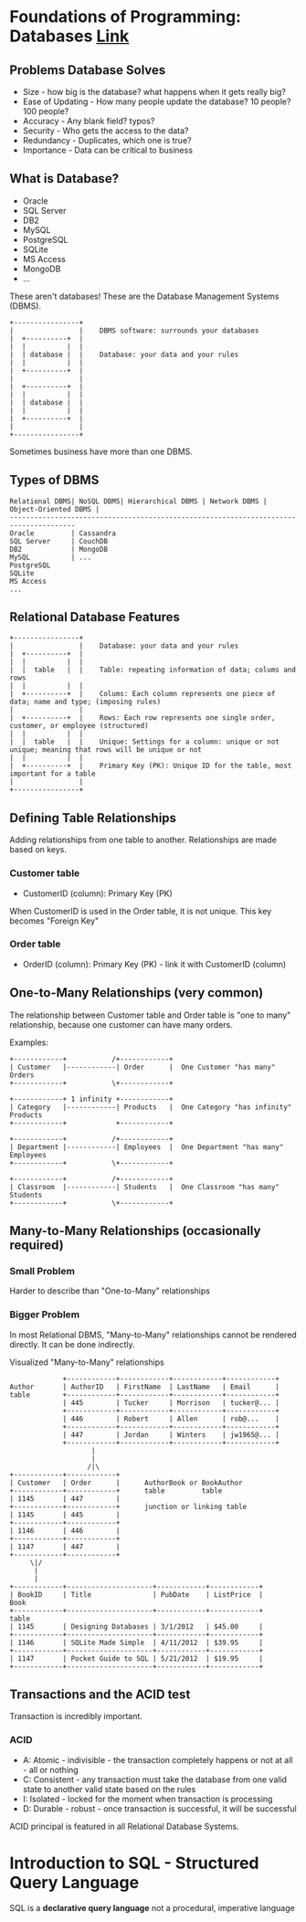 # Foundations of Programming: Databases [Link](https://www.youtube.com/playlist?list=PLnxBrInqFEs7DqOUljmVlgZ_xRRSsyesu)

## Problems Database Solves

* Size - how big is the database? what happens when it gets really big?
* Ease of Updating - How many people update the database? 10 people? 100 people?
* Accuracy - Any blank field? typos?
* Security - Who gets the access to the data?
* Redundancy - Duplicates, which one is true?
* Importance - Data can be critical to business

## What is Database?

* Oracle
* SQL Server
* DB2
* MySQL
* PostgreSQL
* SQLite
* MS Access
* MongoDB
* ...

These aren't databases! These are the Database Management Systems (DBMS).

```
+----------------+
|                |    DBMS software: surrounds your databases
|  +----------+  |
|  |          |  |
|  | database |  |    Database: your data and your rules
|  |          |  |
|  +----------+  |
|                |
|  +----------+  |
|  |          |  |
|  | database |  |
|  |          |  |
|  +----------+  |
|                |
+----------------+
```

Sometimes business have more than one DBMS.

## Types of DBMS


```
Relational DBMS| NoSQL DBMS| Hierarchical DBMS | Network DBMS | Object-Oriented DBMS |
--------------------------------------------------------------------------------------
Oracle         | Cassandra
SQL Server     | CouchDB
DB2            | MongoDB
MySQL          | ...
PostgreSQL
SQLite
MS Access
...

``` 

## Relational Database Features

```
+----------------+
|                |    Database: your data and your rules
|  +----------+  |
|  |          |  |
|  |  table   |  |    Table: repeating information of data; colums and rows 
|  |          |  |
|  +----------+  |    Colums: Each column represents one piece of data; name and type; (imposing rules)
|                |
|  +----------+  |    Rows: Each row represents one single order, customer, or employee (structured)
|  |          |  |
|  |  table   |  |    Unique: Settings for a column: unique or not unique; meaning that rows will be unique or not
|  |          |  |
|  +----------+  |    Primary Key (PK): Unique ID for the table, most important for a table 
|                |
+----------------+
```

## Defining Table Relationships

Adding relationships from one table to another. Relationships are made based on keys.

### Customer table

* CustomerID (column): Primary Key (PK)

When CustomerID is used in the Order table, it is not unique. This key becomes "Foreign Key"

### Order table

* OrderID (column): Primary Key (PK) - link it with CustomerID (column)


## One-to-Many Relationships (very common)

The relationship between Customer table and Order table is "one to many" relationship, because one customer can have many orders.

Examples:

```
+------------+           /+------------+
| Customer   |------------| Order      |  One Customer "has many" Orders
+------------+           \+------------+

+------------+ 1 infinity +------------+
| Category   |------------| Products   |  One Category "has infinity" Products
+------------+            +------------+

+------------+           /+------------+
| Department |------------| Employees  |  One Department "has many" Employees
+------------+           \+------------+

+------------+           /+------------+
| Classroom  |------------| Students   |  One Classroom "has many" Students
+------------+           \+------------+
```

## Many-to-Many Relationships (occasionally required)

### Small Problem

Harder to describe than "One-to-Many" relationships

### Bigger Problem

In most Relational DBMS, "Many-to-Many" relationships cannot be rendered directly. It can be done indirectly.

Visualized "Many-to-Many" relationships

```
             +------------+------------+------------+------------+
Author       | AuthorID   | FirstName  | LastName   | Email      |
table        +------------+------------+------------+------------+
             | 445        | Tucker     | Morrison   | tucker@... |
             +------------+------------+------------+------------+
             | 446        | Robert     | Allen      | rob@...    |
             +------------+------------+------------+------------+
             | 447        | Jordan     | Winters    | jw1965@... |
             +------------+------------+------------+------------+
                    |
                    |
                   /|\
+------------+------------+
| Customer   | Order      |      AuthorBook or BookAuthor
+------------+------------+      table         table
| 1145       | 447        |
+------------+------------+      junction or linking table
| 1145       | 445        |
+------------+------------+
| 1146       | 446        |
+------------+------------+
| 1147       | 447        |
+------------+------------+
     \|/
      |
      |
+------------+---------------------+------------+------------+
| BookID     | Title               | PubDate    | ListPrice  |      Book
+------------+---------------------+------------+------------+      table
| 1145       | Designing Databases | 3/1/2012   | $45.00     |
+------------+---------------------+------------+------------+
| 1146       | SQLite Made Simple  | 4/11/2012  | $39.95     |
+------------+---------------------+------------+------------+
| 1147       | Pocket Guide to SQL | 5/21/2012  | $19.95     |
+------------+---------------------+------------+------------+
```
## Transactions and the ACID test

Transaction is incredibly important.

### ACID

* A: Atomic - indivisible - the transaction completely happens or not at all - all or nothing
* C: Consistent - any transaction must take the database from one valid state to another valid state based on the rules 
* I: Isolated - locked for the moment when transaction is processing
* D: Durable - robust - once transaction is successful, it will be successful

ACID principal is featured in all Relational Database Systems.

# Introduction to SQL - Structured Query Language

SQL is a **declarative query language**
not a procedural, imperative language

